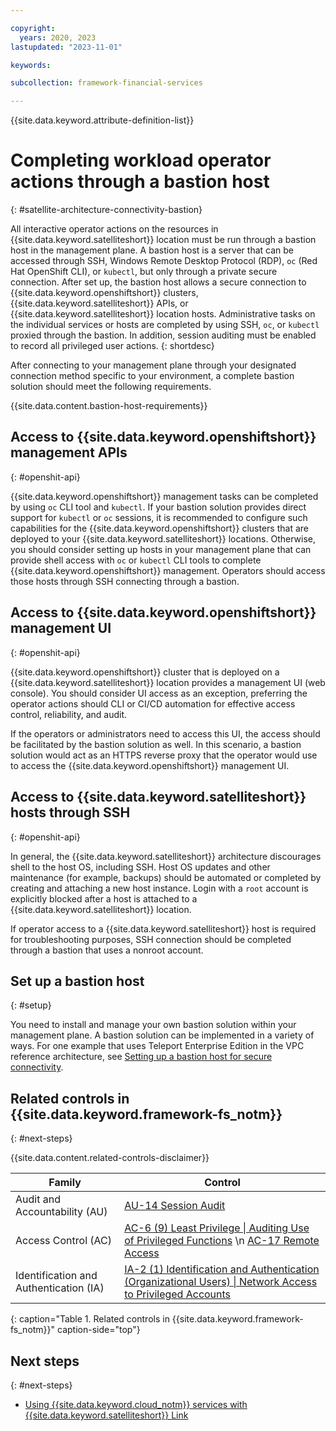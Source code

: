 ```yaml
---

copyright:
  years: 2020, 2023
lastupdated: "2023-11-01"

keywords: 

subcollection: framework-financial-services

---
```


{{site.data.keyword.attribute-definition-list}}

# Completing workload operator actions through a bastion host
{: #satellite-architecture-connectivity-bastion}

All interactive operator actions on the resources in {{site.data.keyword.satelliteshort}} location must be run through a bastion host in the management plane. A bastion host is a server that can be accessed through SSH, Windows Remote Desktop Protocol (RDP), `oc` (Red Hat OpenShift CLI), or `kubectl`, but only through a private secure connection. After set up, the bastion host allows a secure connection to {{site.data.keyword.openshiftshort}} clusters, {{site.data.keyword.satelliteshort}} APIs, or {{site.data.keyword.satelliteshort}} location hosts. Administrative tasks on the individual services or hosts are completed by using SSH, `oc`, or `kubectl` proxied through the bastion. In addition, session auditing must be enabled to record all privileged user actions.
{: shortdesc}

After connecting to your management plane through your designated connection method specific to your environment, a complete bastion solution should meet the following requirements.

{{site.data.content.bastion-host-requirements}}

## Access to {{site.data.keyword.openshiftshort}} management APIs
{: #openshit-api}

{{site.data.keyword.openshiftshort}} management tasks can be completed by using `oc` CLI tool and `kubectl`. If your bastion solution provides direct support for `kubectl` or `oc` sessions, it is recommended to configure such capabilities for the {{site.data.keyword.openshiftshort}} clusters that are deployed to your {{site.data.keyword.satelliteshort}} locations. Otherwise, you should consider setting up hosts in your management plane that can provide shell access with `oc` or `kubectl` CLI tools to complete {{site.data.keyword.openshiftshort}} management. Operators should access those hosts through SSH connecting through a bastion.

## Access to {{site.data.keyword.openshiftshort}} management UI
{: #openshit-api}

{{site.data.keyword.openshiftshort}} cluster that is deployed on a {{site.data.keyword.satelliteshort}} location provides a management UI (web console). You should consider UI access as an exception, preferring the operator actions should CLI or CI/CD automation for effective access control, reliability, and audit.

If the operators or administrators need to access this UI, the access should be facilitated by the bastion solution as well. In this scenario, a bastion solution would act as an HTTPS reverse proxy that the operator would use to access the {{site.data.keyword.openshiftshort}} management UI.

## Access to {{site.data.keyword.satelliteshort}} hosts through SSH
{: #openshit-api}

In general, the {{site.data.keyword.satelliteshort}} architecture discourages shell to the host OS, including SSH. Host OS updates and other maintenance (for example, backups) should be automated or completed by creating and attaching a new host instance. Login with a `root` account is explicitly blocked after a host is attached to a {{site.data.keyword.satelliteshort}} location.

If operator access to a {{site.data.keyword.satelliteshort}} host is required for troubleshooting purposes, SSH connection should be completed through a bastion that uses a nonroot account.



## Set up a bastion host
{: #setup}

You need to install and manage your own bastion solution within your management plane. A bastion solution can be implemented in a variety of ways. For one example that uses Teleport Enterprise Edition in the VPC reference architecture, see [Setting up a bastion host for secure connectivity](/docs/framework-financial-services?topic=framework-financial-services-vpc-architecture-connectivity-bastion-tutorial-teleport).

## Related controls in {{site.data.keyword.framework-fs_notm}} 
{: #next-steps}

{{site.data.content.related-controls-disclaimer}}

| Family              | Control                                           |
|---------------------|---------------------------------------------------|
| Audit and Accountability (AU) | [AU-14 Session Audit](/docs/framework-financial-services-controls?topic=framework-financial-services-controls-au-14)  |
| Access Control (AC) | [AC-6 (9) Least Privilege &#124; Auditing Use of Privileged Functions](/docs/framework-financial-services-controls?topic=framework-financial-services-controls-ac-6.9) \n [AC-17 Remote Access](/docs/framework-financial-services-controls?topic=framework-financial-services-controls-ac-17)  |
| Identification and Authentication (IA) | [IA-2 (1) Identification and Authentication (Organizational Users) &#124; Network Access to Privileged Accounts](/docs/framework-financial-services-controls?topic=framework-financial-services-controls-ia-2.1) |
{: caption="Table 1. Related controls in {{site.data.keyword.framework-fs_notm}}" caption-side="top"}

## Next steps
{: #next-steps}

- [Using {{site.data.keyword.cloud_notm}} services with {{site.data.keyword.satelliteshort}} Link](/docs/framework-financial-services?topic=framework-financial-services-satellite-architecture-connectivity-to-services)
